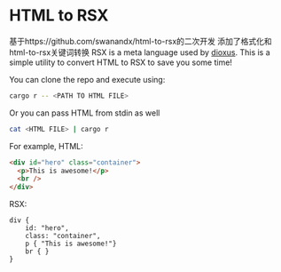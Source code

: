 # HTML to RSX
基于https://github.com/swanandx/html-to-rsx的二次开发
添加了格式化和html-to-rsx关键词转换
RSX is a meta language used by [dioxus](https://github.com/DioxusLabs/dioxus).
This is a simple utility to convert HTML to RSX to save you some time!

You can clone the repo and execute using:
```sh
cargo r -- <PATH TO HTML FILE>
```

Or you can pass HTML from stdin as well
```sh
cat <HTML FILE> | cargo r
```

For example, 
HTML:
```html
<div id="hero" class="container">
  <p>This is awesome!</p>
  <br />
</div>
```
RSX:
```
div { 
    id: "hero",
    class: "container",
    p { "This is awesome!"}
    br { }
}
```
